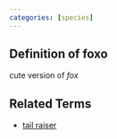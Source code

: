 ```yaml
---
categories: [species]
---
```

## Definition of foxo

cute version of _fox_

## Related Terms

- [tail raiser](./tail%20raiser)
